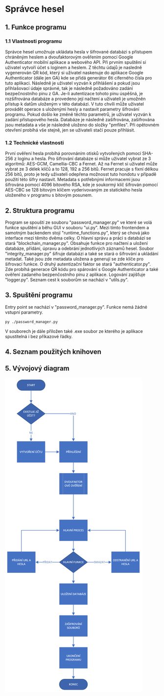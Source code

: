 # Správce hesel
## 1. Funkce programu
### 1.1 Vlastnosti programu
Správce hesel umožnuje ukládata hesla v šifrované databázi s přístupem chráněným heslem a dvoufaktorovým ověřením pomocí
Google Authenticator mobilní aplikace a webového API. Při prvním spuštění si uživatel vytvoří účet s loginem a heslem.
Z těchtu údajů je nasledně vygenerován QR kód, který si uživatel naskenuje do aplikace Google Authenticator (dále jen 
GA) kde se přidá generátor 6ti ciferného čísla pro tuto aplikaci. Následně je uživatel vyzván k přihlášení a pokud jsou
přihlašovací údaje správné, tak je následně požadováno zadání bezpečnostního pinu z GA. Je-li autentizace tohoto pinu
úspěšná, je rozšifrována databáze a provedeno její načtení a uživateli je umožněn přístup k datům uloženým v této 
databázi. V tuto chvíli může uživatel provádět operace s uloženými hesly a nastavit parametry šifrování programu.
Pokud došlo ke změně těchto parametrů, je uživatel vyzván k zadání přístupového hesla. Databáze je následně zašifrována,
zašifrována jsou  metadata a vše je následně uloženo do složky "pmfiles". Při opětovném otevření probíhá vše stejně,
jen se uživateli stačí pouze přihlásit.
### 1.2 Technické vlastnosti
První ověření hesla probíhá porovnáním otisků vytvořených pomocí SHA-256 z loginu a hesla. Pro šifrování databáze
si může uživatel vybrat ze 3 algoritmů: AES-GCM, Camellia-CBC a Fernet. Až na Fernet si uživatel může vybrat ze 3 délek klíčů
a to 128, 192 a 256 bitů. Fernet pracuje s fixní délkou 256 bitů, proto je tedy uživateli odepřena možnosst tuto hondotu
v případě použití této šifry nastavit. Metadata s potřebnými informacemi jsou šifrována pomocí 4096 bitového RSA, kde
je soukormý klíč šifrován pomocí AES-CBC se 128 bitovým klíčem vyderivovaným ze statického hesla uloženého v programu
s bitovým posunem.
## 2. Struktura programu
Program se spouští ze souboru "password_manager.py" ve které se volá funkce spuštění a běhu GUI v souboru "ui.py".
Mezi tímto frontendem a samotným backendem stojí "runtime_functions.py", který se chová jako interface mezi těmito
dvěma celky. O hlavní správu a práci s databází se stará "blockchain_manager.py". Obsahuje funkce pro načtení a uložení
databáze, přídání, úpravu a odebrání jednotlivých záznamů hesel. Soubor "integrity_manager.py" šifruje databázi a
také se stará o šifrování a ukládání metadat. Také jsou zde metadata uložena a generují se zde klíče pro šifrovací
funkce. O druhý autentizační faktor se stará "authenticator.py". Zde probíhá generace QR kódu pro spárování s Google 
Authenticator a také ověření zadaného bezpenčostního pinu z aplikace. Logování zajišťuje "logger.py". Seznam cest k
souborům se nachází v "utils.py".
## 3. Spuštění programu
Entry point se nachází v "password_manager.py". Funkce nemá žádné vstupní parametry.
```Bash
py ./password_manager.py
```
V souborech je dále přiložen také .exe soubor ze kterého je aplikace spustitelná i bez příkazové řádky.
## 4. Seznam použitých knihoven
## 5. Vývojový diagram
![Vývojový diagram](/img/Flow_chart.png)